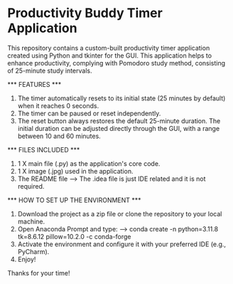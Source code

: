 # Productivity Buddy Timer Application
This repository contains a custom-built productivity timer application created using Python and tkinter for the GUI. This application helps to enhance productivity, complying with Pomodoro study method, consisting of 25-minute study intervals. 

*** FEATURES ***
1. The timer automatically resets to its initial state (25 minutes by default) when it reaches 0 seconds.
2. The timer can be paused or reset independently.
3. The reset button always restores the default 25-minute duration. The initial duration can be adjusted directly through the GUI, with a range between 10 and 60 minutes.

*** FILES INCLUDED ***

1. 1 X main file (.py) as the application's core code.
2. 1 X image (.jpg) used in the application.
3. The README file
   --> The .idea file is just IDE related and it is not required.

*** HOW TO SET UP THE ENVIRONMENT ***

1) Download the project as a zip file or clone the repository to your local machine.
2) Open Anaconda Prompt and type:
   --> conda create -n <YourEnvName> python=3.11.8 tk=8.6.12 pillow=10.2.0 -c conda-forge
3) Activate the environment and configure it with your preferred IDE (e.g., PyCharm).
4) Enjoy!

Thanks for your time! 
